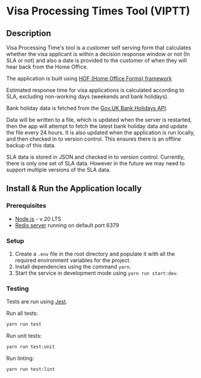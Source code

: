 # Visa Processing Times Tool (VIPTT)

## Description

Visa Processing Time's tool is a customer self serving form that calculates whether the visa applicant is within a decision response window or not (In SLA or not) and also a date is provided to the customer of when they will hear back from the Home Office. 

The application is built using [HOF (Home Office Forms) framework](https://github.com/UKHomeOfficeForms/hof)

Estimated response time for visa applications is calculated according to SLA, excluding non-working days (weekends and bank holidays).

Bank holiday data is fetched from the [Gov.UK Bank Holidays API](https://www.api.gov.uk/gds/bank-holidays/#bank-holidays).

Data will be written to a file, which is updated when the server is restarted, then the app will attempt to fetch the latest bank holiday data and update the file every 24 hours. It is also updated when the application is run locally, and then checked in to version control. This ensures there is an offline backup of this data.

SLA data is stored in JSON and checked in to version control. Currently, there is only one set of SLA data. However in the future we may need to support multiple versions of the SLA data.

## Install & Run the Application locally

### Prerequisites

- [Node.js](https://nodejs.org/en/) - v.20 LTS
- [Redis server](http://redis.io/download) running on default port 6379

### Setup

1. Create a `.env` file in the root directory and populate it with all the required environment variables for the project.
2. Install dependencies using the command `yarn`.
3. Start the service in development mode using `yarn run start:dev`.

### Testing

Tests are run using [Jest](https://jestjs.io/).

Run all tests:
```bash
yarn run test
```
Run unit tests:
```bash
yarn run test:unit
```
Run linting:
```bash
yarn run test:lint
```